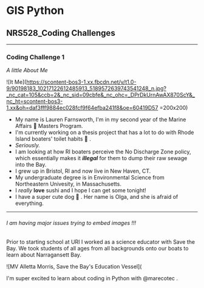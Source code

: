 # GIS Python
## NRS528_Coding Challenges
---------------------------


### **Coding Challenge 1**

*A little About Me*

![It Me](https://scontent-bos3-1.xx.fbcdn.net/v/t1.0-9/90198183_10217122612485913_5189572639743541248_n.jpg?_nc_cat=105&ccb=2&_nc_sid=09cbfe&_nc_ohc=_DPrDkUrnAwAX870ScY&_nc_ht=scontent-bos3-1.xx&oh=daf3fff9884ec028fcf9f64efba241f8&oe=60419D57 =200x200)

* My name is Lauren Farnsworth, I'm in my second year of the Marine Affairs :ocean: Masters Program. 
* I'm currently working on a thesis project that has a lot to do with Rhode Island boaters' toilet habits :poop: .
* _Seriously._
* I am looking at how RI boaters perceive the No Discharge Zone policy, which essentially makes it _**illegal**_ for them to dump their raw sewage into the Bay.
* I grew up in Bristol, RI and now live in New Haven, CT.
* My undergraduate degree is in Environmental Science from Northeastern Univesity, in Massachusetts.
* I _really_ **love** sushi and I hope I can get some tonight!
* I have a super cute dog :dog: . Her name is Olga, and she is afraid of everything.
----------------------------------------------------------------------------


###### I am having major issues trying to embed images !!! 

Prior to starting school at URI I worked as a science educator with Save the Bay. We took students of all ages from all backgrounds onto our boats to learn about Narragansett Bay.

![MV Alletta Morris, Save the Bay's Education Vessel](


I'm super excited to learn about coding in Python with @marecotec . 
